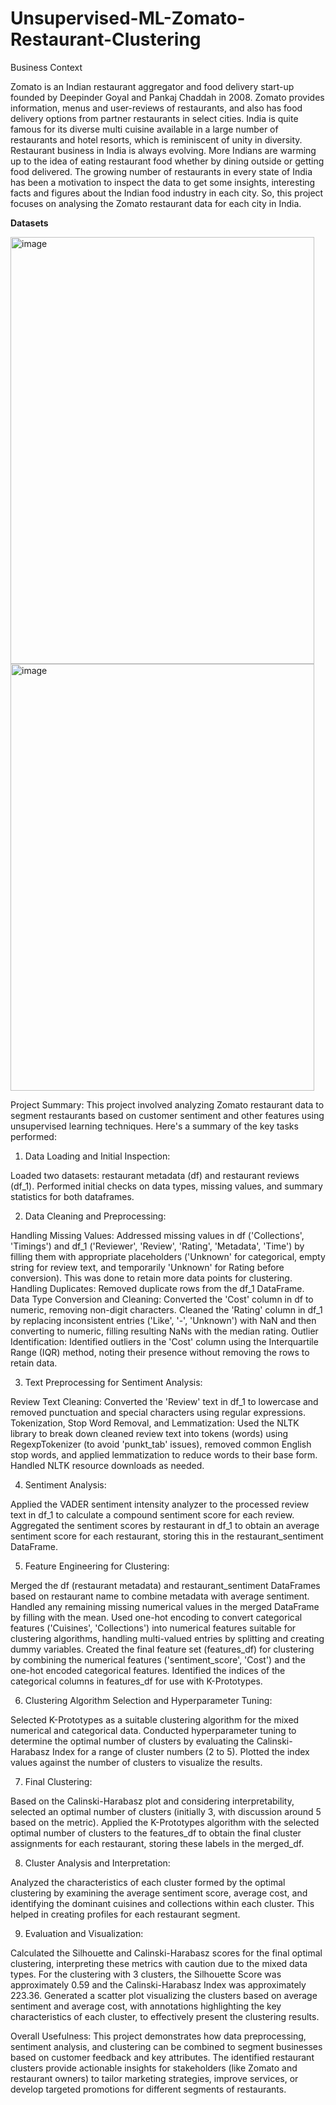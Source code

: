 # Unsupervised-ML-Zomato-Restaurant-Clustering
Business Context

Zomato is an Indian restaurant aggregator and food delivery start-up founded by Deepinder Goyal and Pankaj Chaddah in 2008. Zomato provides information, menus and user-reviews of restaurants, and also has food delivery options from partner restaurants in select cities. India is quite famous for its diverse multi cuisine available in a large number of restaurants and hotel resorts, which is reminiscent of unity in diversity. Restaurant business in India is always evolving. More Indians are warming up to the idea of eating restaurant food whether by dining outside or getting food delivered. The growing number of restaurants in every state of India has been a motivation to inspect the data to get some insights, interesting facts and figures about the Indian food industry in each city. So, this project focuses on analysing the Zomato restaurant data for each city in India.

**Datasets**

<img width="486" height="683" alt="image" src="https://github.com/user-attachments/assets/577ea572-1485-4e4f-b26e-7d3e726e7dcd" />

<img width="486" height="683" alt="image" src="https://github.com/user-attachments/assets/5059e6ff-c8e7-47db-81cf-7cfa53aba59f" />

Project Summary:
This project involved analyzing Zomato restaurant data to segment restaurants based on customer sentiment and other features using unsupervised learning techniques. Here's a summary of the key tasks performed:

1. Data Loading and Initial Inspection:

Loaded two datasets: restaurant metadata (df) and restaurant reviews (df_1).
Performed initial checks on data types, missing values, and summary statistics for both dataframes.


2. Data Cleaning and Preprocessing:

Handling Missing Values: Addressed missing values in df ('Collections', 'Timings') and df_1 ('Reviewer', 'Review', 'Rating', 'Metadata', 'Time') by filling them with appropriate placeholders ('Unknown' for categorical, empty string for review text, and temporarily 'Unknown' for Rating before conversion). This was done to retain more data points for clustering.
Handling Duplicates: Removed duplicate rows from the df_1 DataFrame.
Data Type Conversion and Cleaning: Converted the 'Cost' column in df to numeric, removing non-digit characters. Cleaned the 'Rating' column in df_1 by replacing inconsistent entries ('Like', '-', 'Unknown') with NaN and then converting to numeric, filling resulting NaNs with the median rating.
Outlier Identification: Identified outliers in the 'Cost' column using the Interquartile Range (IQR) method, noting their presence without removing the rows to retain data.


3. Text Preprocessing for Sentiment Analysis:

Review Text Cleaning: Converted the 'Review' text in df_1 to lowercase and removed punctuation and special characters using regular expressions.
Tokenization, Stop Word Removal, and Lemmatization: Used the NLTK library to break down cleaned review text into tokens (words) using RegexpTokenizer (to avoid 'punkt_tab' issues), removed common English stop words, and applied lemmatization to reduce words to their base form. Handled NLTK resource downloads as needed.


4. Sentiment Analysis:

Applied the VADER sentiment intensity analyzer to the processed review text in df_1 to calculate a compound sentiment score for each review.
Aggregated the sentiment scores by restaurant in df_1 to obtain an average sentiment score for each restaurant, storing this in the restaurant_sentiment DataFrame.


5. Feature Engineering for Clustering:

Merged the df (restaurant metadata) and restaurant_sentiment DataFrames based on restaurant name to combine metadata with average sentiment.
Handled any remaining missing numerical values in the merged DataFrame by filling with the mean.
Used one-hot encoding to convert categorical features ('Cuisines', 'Collections') into numerical features suitable for clustering algorithms, handling multi-valued entries by splitting and creating dummy variables.
Created the final feature set (features_df) for clustering by combining the numerical features ('sentiment_score', 'Cost') and the one-hot encoded categorical features. Identified the indices of the categorical columns in features_df for use with K-Prototypes.


6. Clustering Algorithm Selection and Hyperparameter Tuning:

Selected K-Prototypes as a suitable clustering algorithm for the mixed numerical and categorical data.
Conducted hyperparameter tuning to determine the optimal number of clusters by evaluating the Calinski-Harabasz Index for a range of cluster numbers (2 to 5). Plotted the index values against the number of clusters to visualize the results.


7. Final Clustering:

Based on the Calinski-Harabasz plot and considering interpretability, selected an optimal number of clusters (initially 3, with discussion around 5 based on the metric).
Applied the K-Prototypes algorithm with the selected optimal number of clusters to the features_df to obtain the final cluster assignments for each restaurant, storing these labels in the merged_df.


8. Cluster Analysis and Interpretation:

Analyzed the characteristics of each cluster formed by the optimal clustering by examining the average sentiment score, average cost, and identifying the dominant cuisines and collections within each cluster. This helped in creating profiles for each restaurant segment.


9. Evaluation and Visualization:

Calculated the Silhouette and Calinski-Harabasz scores for the final optimal clustering, interpreting these metrics with caution due to the mixed data types. For the clustering with 3 clusters, the Silhouette Score was approximately 0.59 and the Calinski-Harabasz Index was approximately 223.36.
Generated a scatter plot visualizing the clusters based on average sentiment and average cost, with annotations highlighting the key characteristics of each cluster, to effectively present the clustering results.


Overall Usefulness: This project demonstrates how data preprocessing, sentiment analysis, and clustering can be combined to segment businesses based on customer feedback and key attributes. The identified restaurant clusters provide actionable insights for stakeholders (like Zomato and restaurant owners) to tailor marketing strategies, improve services, or develop targeted promotions for different segments of restaurants.
